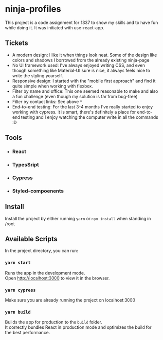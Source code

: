 # ninja-profiles

This project is a code assignment for 1337 to show my skills and to have fun while doing it. 
It was initiated with use-react-app.

## Tickets

* A modern design: I like it when things look neat. Some of the design like colors and shadows I borrowed from the already existing ninja-page
* No UI framework used: I've always enjoyed writing CSS, and even though something like Material-UI sure is nice, it always feels nice to write 
the styling yourself.
* Responsive design: I started with the "mobile first approach" and find it quite simple when working with flexbox.
* Filter by name and office: This one seemed reasonable to make and also a fun challenge (even though my solution is far from bug-free)
* Filter by contact links: See above ^
* End-to-end testing: For the last 3-4 months I've really started to enjoy working with cypress. It is smart, there's definitely a place for end-to-end testing and I enjoy watching the computer write in all the commands :D 

## Tools

* ### React
* ### TypesSript
* ### Cypress
* ### Styled-compoenents

## Install

Install the project by either running `yarn` or `npm install` when standing in /root

## Available Scripts

In the project directory, you can run:

### `yarn start`

Runs the app in the development mode.\
Open [http://localhost:3000](http://localhost:3000) to view it in the browser.

### `yarn cypress`

Make sure you are already running the project on localhost:3000

### `yarn build`

Builds the app for production to the `build` folder.\
It correctly bundles React in production mode and optimizes the build for the best performance.


